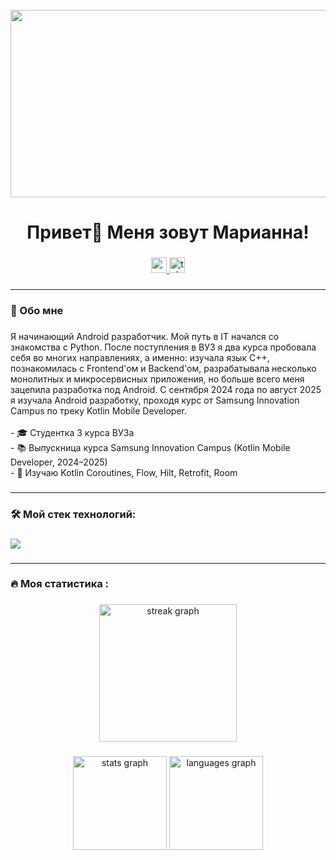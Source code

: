 <br clear="both">

<div align="center">
  <img height="300" width="600" src="https://user-images.githubusercontent.com/74038190/225813708-98b745f2-7d22-48cf-9150-083f1b00d6c9.gif"  />
</div>

###

<h1 align="center">Привет👋 Меня зовут Марианна!</h1>

###

<div align="center">
  <a href="https://vk.com/mareanexx" target="_blank">
    <img src="https://img.shields.io/static/v1?message=Vk&logo=vk&label=&color=EA4335&logoColor=white&labelColor=&style=for-the-badge" height="25" alt="youtube logo"  />
  </a>
  <a href="https://t.me/mareanexx" target="_blank">
    <img src="https://img.shields.io/static/v1?message=Telegram&logo=telegram&label=&color=2CA5E0&logoColor=white&labelColor=&style=for-the-badge" height="25" alt="telegram logo"  />
  </a>
</div>

###

<hr>

<h3 align="left">🧐 Обо мне</h3>

###

<p align="left">Я начинающий Android разработчик. Мой путь в IT начался со знакомства с Python. После поступления в ВУЗ я два курса пробовала себя во многих направлениях, а именно: изучала язык С++, познакомилась с Frontend'ом и Backend'ом, разрабатывала несколько монолитных и микросервисных приложения, но больше всего меня зацепила разработка под Android. С сентября 2024 года по август 2025 я изучала Android разработку, проходя курс от Samsung Innovation Campus по треку Kotlin Mobile Developer.
<br>
<br>
- 🎓 Студентка 3 курса ВУЗа
<br>
- 📚 Выпускница курса Samsung Innovation Campus (Kotlin Mobile Developer, 2024–2025)
<br>
- 🌱 Изучаю Kotlin Coroutines, Flow, Hilt, Retrofit, Room
<br>

###

<hr>

<h3 align="left">🛠 Мой стек технологий:</h3>

###

<p align="left">
  <a href="https://skillicons.dev">
    <img src="https://skillicons.dev/icons?i=kotlin,androidstudio,java,spring,gradle,git,docker,postman,firebase,postgres" />
  </a>
</p>

###

<hr>

<h3 align="left">🔥   Моя статистика :</h3>

###

<div align="center">
  <img src="https://streak-stats.demolab.com?user=filimonovalexey&locale=en&mode=daily&theme=dark&hide_border=false&border_radius=5&order=3" height="220" alt="streak graph"  />
</div>

###

<div align="center">
  <img src="https://github-readme-stats.vercel.app/api?username=filimonovalexey&hide_title=false&hide_rank=false&show_icons=true&include_all_commits=true&count_private=true&disable_animations=false&theme=dracula&locale=en&hide_border=false&order=1" height="150" alt="stats graph"  />
  <img src="https://github-readme-stats.vercel.app/api/top-langs?username=filimonovalexey&locale=en&hide_title=false&layout=compact&card_width=320&langs_count=5&theme=dracula&hide_border=false&order=2" height="150" alt="languages graph"  />
</div>

###
